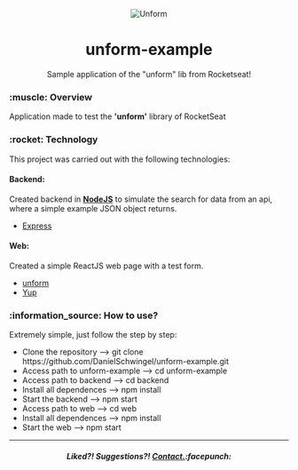 
<p align="center">
  <img src="https://i.imgur.com/Jq3bKPn.png" alt="Unform" />
</p>
<h1 align="center">unform-example</h1>
<p align="center">Sample application of the "unform" lib from Rocketseat!  </p>

<h3>:muscle: Overview</h3> 
<p>Application made to test the <b>'unform'</b> library of RocketSeat</p>

<h3>:rocket: Technology</h3>
<p>This project was carried out with the following technologies:</p>
<h4>Backend:</h4>
<p>Created backend in <a href="https://nodejs.org/en/"><b>NodeJS</b></a> to simulate the search for data from an api, where a simple example JSON object returns.</p>
<ul>
  <li><a href="https://expressjs.com/pt-br/">Express</a></li>
</ul>

<h4>Web:</h4>
<p>Created a simple ReactJS web page with a test form.</p>
<ul>
  <li><a href="https://github.com/Rocketseat/unform">unform</a></li>
  <li><a href="https://www.npmjs.com/package/yup">Yup</a></li>
</ul>

<h3>:information_source: How to use?</h3>
<p>Extremely simple, just follow the step by step:</p>
<ul>
  <li>Clone the repository --> git clone https://github.com/DanielSchwingel/unform-example.git</li>
  <li>Access path to unform-example --> cd unform-example</li>
  <li>Access path to backend --> cd backend</li>
  <li>Install all dependences --> npm install</li>
  <li>Start the backend --> npm start</li>
  <li>Access path to web --> cd web</li>
  <li>Install all dependences --> npm install</li>
  <li>Start the web --> npm start</li>
</ul>
<hr>
<h5 align="center">Liked?! Suggestions?! <a href="https://www.linkedin.com/in/daniel-filipe-schwingel-a6541515b/">Contact.</a>:facepunch:</h5>


